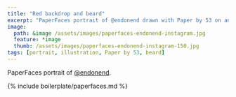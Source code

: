 ```yaml
---
title: "Red backdrop and beard"
excerpt: "PaperFaces portrait of @endonend drawn with Paper by 53 on an iPad."
image: 
  path: &image /assets/images/paperfaces-endonend-instagram.jpg 
  feature: *image
  thumb: /assets/images/paperfaces-endonend-instagram-150.jpg
tags: [portrait, illustration, Paper by 53, beard]
---
```


PaperFaces portrait of [@endonend](http://instagram.com/endonend).

{% include boilerplate/paperfaces.md %}
